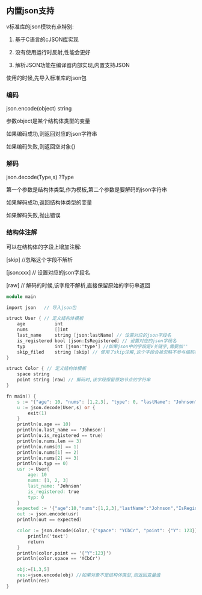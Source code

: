 ## 内置json支持

v标准库的json模块有点特别:

1. 基于C语言的cJSON库实现

2. 没有使用运行时反射,性能会更好

3. 解析JSON功能在编译器内部实现,内置支持JSON

使用的时候,先导入标准库的json包

### 编码

json.encode(object) string   

参数object是某个结构体类型的变量

如果编码成功,则返回对应的json字符串

如果编码失败,则返回空对象{}

### 解码

 json.decode(Type,s) ?Type   

第一个参数是结构体类型,作为模板,第二个参数是要解码的json字符串

如果解码成功,返回结构体类型的变量

如果解码失败,抛出错误

### 结构体注解

可以在结构体的字段上增加注解:

[skip]          //忽略这个字段不解析

[json:xxx]  // 设置对应的json字段名

[raw]         // 解码的时候,该字段不解析,直接保留原始的字符串返回

```v
module main

import json   // 导入json包

struct User { // 定义结构体模板
	age           int
	nums          []int
	last_name     string [json:lastName] // 设置对应的json字段名
	is_registered bool [json:IsRegistered] // 设置对应的json字段名
	typ           int [json:'type'] //如果json中的字段是V关键字,需要加''
	skip_filed    string [skip] // 使用了skip注解,这个字段会被忽略不参与编码和解码
}

struct Color { // 定义结构体模板
	space string
	point string [raw] // 解码时,该字段保留原始节点的字符串
}

fn main() {
	s := '{"age": 10, "nums": [1,2,3], "type": 0, "lastName": "Johnson", "IsRegistered": true}'
	u := json.decode(User,s) or {
		exit(1)
	}
	println(u.age == 10)
	println(u.last_name == 'Johnson')
	println(u.is_registered == true)
	println(u.nums.len == 3)
	println(u.nums[0] == 1)
	println(u.nums[1] == 2)
	println(u.nums[2] == 3)
	println(u.typ == 0)
	usr := User{
		age: 10
		nums: [1, 2, 3]
		last_name: 'Johnson'
		is_registered: true
		typ: 0
	}
	expected := '{"age":10,"nums":[1,2,3],"lastName":"Johnson","IsRegistered":true,"type":0}'
	out := json.encode(usr)
	println(out == expected)

	color := json.decode(Color,'{"space": "YCbCr", "point": {"Y": 123}}') or {
		println('text')
		return
	}
	println(color.point == '{"Y":123}')
	println(color.space == 'YCbCr')

	obj:=[1,3,5]
	res:=json.encode(obj) //如果对象不是结构体类型,则返回变量值
	println(res)
}

```

